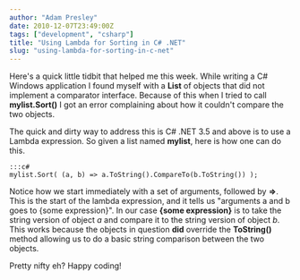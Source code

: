 ```yaml
---
author: "Adam Presley"
date: 2010-12-07T23:49:00Z
tags: ["development", "csharp"]
title: "Using Lambda for Sorting in C# .NET"
slug: "using-lambda-for-sorting-in-c-net"
---
```


Here's a quick little tidbit that helped me this week. While writing a
C# Windows application I found myself with a **List** of objects that
did not implement a comparator interface. Because of this when I tried
to call **mylist.Sort()** I got an error complaining about how it
couldn't compare the two objects.

The quick and dirty way to address this is C# .NET 3.5 and above is to
use a Lambda expression. So given a list named **mylist**, here is how
one can do this.

	:::c#
	mylist.Sort( (a, b) => a.ToString().CompareTo(b.ToString()) );

Notice how we start immediately with a set of arguments, followed by
**=>**. This is the start of the lambda expression, and it tells us
"arguments a and b goes to {some expression}". In our case **{some
expression}** is to take the string version of object *a* and compare it
to the string version of object *b*. This works because the objects in
question **did** override the **ToString()** method allowing us to do a
basic string comparison between the two objects.

Pretty nifty eh? Happy coding!
